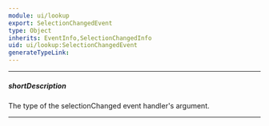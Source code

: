 ```yaml
---
module: ui/lookup
export: SelectionChangedEvent
type: Object
inherits: EventInfo,SelectionChangedInfo
uid: ui/lookup:SelectionChangedEvent
generateTypeLink: 
---
```

---
##### shortDescription
The type of the selectionChanged event handler's argument.

---
<!-- Description goes here -->